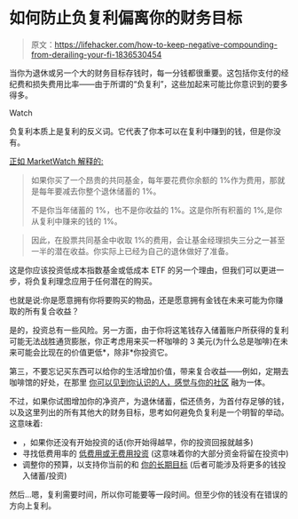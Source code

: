 # 如何防止负复利偏离你的财务目标

> 原文：<https://lifehacker.com/how-to-keep-negative-compounding-from-derailing-your-fi-1836530454>

当你为退休或另一个大的财务目标存钱时，每一分钱都很重要。这包括你支付的经纪费和损失费用比率——由于所谓的“负复利”，这些加起来可能比你意识到的要多得多。

Watch

负复利本质上是复利的反义词。它代表了你本可以在复利中赚到的钱，但是你没有。

[正如 MarketWatch 解释的:](https://www.marketwatch.com/story/kevin-oleary-this-easy-math-trick-helps-you-crush-retirement-goals-2019-03-28)

> 如果你买了一个昂贵的共同基金，每年要花费你余额的 1%作为费用，那就是每年要减去你整个退休储蓄的 1%。
> 
> 不是你当年储蓄的 1%，也不是你收益的 1%。这是你所有积蓄的 1%,是你从复利中赚来的钱的 1%。

> 因此，在股票共同基金中收取 1%的费用，会让基金经理损失三分之一甚至一半的潜在收益。你实际上已经为自己的退休做好了准备。

这是你应该投资低成本指数基金或低成本 ETF 的另一个理由，但我们可以更进一步，将负复利理念应用于任何潜在的购买。

也就是说:你是愿意拥有你将要购买的物品，还是愿意拥有金钱在未来可能为你赚取的所有复合收益？

是的，投资总有一些风险。另一方面，由于你将这笔钱存入储蓄账户所获得的复利可能无法战胜通货膨胀，你正考虑用来买一杯咖啡的 3 美元(为什么总是咖啡)在未来可能会比现在的价值更低*，除非*你投资它。

第三，不要忘记买东西可以给你的生活增加价值，带来复合收益——例如，定期去咖啡馆的好处，在那里 [你可以见到你认识的人，感觉与你的社区](https://lifehacker.com/why-low-stakes-friendships-are-so-valuable-1834642771) 融为一体。

不过，如果你试图增加你的净资产，为退休储蓄，偿还债务，为首付存足够的钱，以及这里列出的所有其他大的财务目标，思考如何避免负复利是一个明智的举动。这意味着:

*   ，如果你还没有开始投资的话(你开始得越早，你的投资回报就越多)
*   寻找低费用率的 [低费用或无费用投资](https://twocents.lifehacker.com/how-to-know-when-index-funds-arent-a-good-deal-1833538955) (这意味着你的大部分资金将留在投资中)
*   调整你的预算，以支持你当前的和 [你的长期目标](https://twocents.lifehacker.com/tie-your-financial-goals-to-results-not-numbers-1834476400) (后者可能涉及将更多的钱投入储蓄/投资)

然后...嗯，复利需要时间，所以你可能要等一段时间。但至少你的钱没有在错误的方向上复利。
